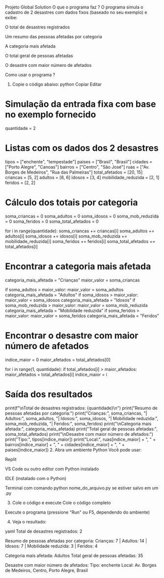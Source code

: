 Projeto Global Solution
O que o programa faz ?
O programa simula o cadastro de 2 desastres com dados fixos (baseado no seu exemplo) e exibe:

O total de desastres registrados

Um resumo das pessoas afetadas por categoria

A categoria mais afetada

O total geral de pessoas afetadas

O desastre com maior número de afetados

 Como usar o programa ?
1. Copie o código abaixo:
python
Copiar
Editar
# Simulação da entrada fixa com base no exemplo fornecido
quantidade = 2

# Listas com os dados dos 2 desastres
tipos = ["enchente", "tempestade"]
paises = ["Brasil", "Brasil"]
cidades = ["Porto Alegre", "Canoas"]
bairros = ["Centro", "São José"]
ruas = ["Av. Borges de Medeiros", "Rua das Palmeiras"]
total_afetados = [20, 15]
criancas = [5, 2]
adultos = [8, 6]
idosos = [3, 4]
mobilidade_reduzida = [2, 1]
feridos = [2, 2]

# Cálculo dos totais por categoria
soma_criancas = 0
soma_adultos = 0
soma_idosos = 0
soma_mob_reduzida = 0
soma_feridos = 0
soma_total_afetados = 0

for i in range(quantidade):
    soma_criancas += criancas[i]
    soma_adultos += adultos[i]
    soma_idosos += idosos[i]
    soma_mob_reduzida += mobilidade_reduzida[i]
    soma_feridos += feridos[i]
    soma_total_afetados += total_afetados[i]

# Encontrar a categoria mais afetada
categoria_mais_afetada = "Crianças"
maior_valor = soma_criancas

if soma_adultos > maior_valor:
    maior_valor = soma_adultos
    categoria_mais_afetada = "Adultos"
if soma_idosos > maior_valor:
    maior_valor = soma_idosos
    categoria_mais_afetada = "Idosos"
if soma_mob_reduzida > maior_valor:
    maior_valor = soma_mob_reduzida
    categoria_mais_afetada = "Mobilidade reduzida"
if soma_feridos > maior_valor:
    maior_valor = soma_feridos
    categoria_mais_afetada = "Feridos"

# Encontrar o desastre com maior número de afetados
indice_maior = 0
maior_afetados = total_afetados[0]

for i in range(1, quantidade):
    if total_afetados[i] > maior_afetados:
        maior_afetados = total_afetados[i]
        indice_maior = i

# Saída dos resultados
print(f"\nTotal de desastres registrados: {quantidade}\n")
print("Resumo de pessoas afetadas por categoria:")
print("Crianças:", soma_criancas, "| Adultos:", soma_adultos, "| Idosos:", soma_idosos,
      "| Mobilidade reduzida:", soma_mob_reduzida, "| Feridos:", soma_feridos)
print("\nCategoria mais afetada:", categoria_mais_afetada)
print("Total geral de pessoas afetadas:", soma_total_afetados)
print("\nDesastre com maior número de afetados:")
print("Tipo:", tipos[indice_maior])
print("Local:", ruas[indice_maior] + ", " + bairros[indice_maior] + ", " + cidades[indice_maior] + ", " + paises[indice_maior])
2. Abra um ambiente Python
Você pode usar:

Replit

VS Code ou outro editor com Python instalado

IDLE (instalado com o Python)

Terminal com comando python nome_do_arquivo.py se estiver salvo em um .py

3. Cole o código e execute
Cole o código completo

Execute o programa (pressione "Run" ou F5, dependendo do ambiente)

4. Veja o resultado:

yaml
Total de desastres registrados: 2

Resumo de pessoas afetadas por categoria:
Crianças: 7 | Adultos: 14 | Idosos: 7 | Mobilidade reduzida: 3 | Feridos: 4

Categoria mais afetada: Adultos
Total geral de pessoas afetadas: 35

Desastre com maior número de afetados:
Tipo: enchente
Local: Av. Borges de Medeiros, Centro, Porto Alegre, Brasil
